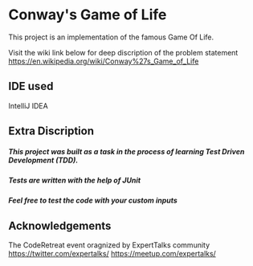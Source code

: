 # Conway's Game of Life

This project is an implementation of the famous Game Of Life.

Visit the wiki link below for deep discription of the problem statement
https://en.wikipedia.org/wiki/Conway%27s_Game_of_Life

## IDE used 
IntelliJ IDEA

## Extra Discription
##### This project was built as a task in the process of learning Test Driven Development (TDD).
##### Tests are written with the help of JUnit
##### Feel free to test the code with your custom inputs

## Acknowledgements
The CodeRetreat event oragnized by ExpertTalks community
https://twitter.com/expertalks/
https://meetup.com/expertalks/
